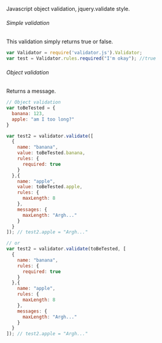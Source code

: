 Javascript object validation, jquery.validate style.

###### Simple validation

This validation simply returns true or false.

```javascript
var Validator = require('validator.js').Validator;
var test = Validator.rules.required("I'm okay"); //true
````

###### Object validation

Returns a message.

```javascript
// Object validation
var toBeTested = {
  banana: 123,
  apple: "am I too long?"
}

var test2 = validator.validate([
  {
    name: "banana",
    value: toBeTested.banana,
    rules: {
      required: true
    }
  },{
    name: "apple",
    value: toBeTested.apple,
    rules: {
      maxLength: 8
    },
    messages: {
      maxLength: "Argh..."
    }
  }
]); // test2.apple = "Argh..."

// or
var test2 = validator.validate(toBeTested, [
  {
    name: "banana",
    rules: {
      required: true
    }
  },{
    name: "apple",
    rules: {
      maxLength: 8
    },
    messages: {
      maxLength: "Argh..."
    }
  }
]); // test2.apple = "Argh..."
```